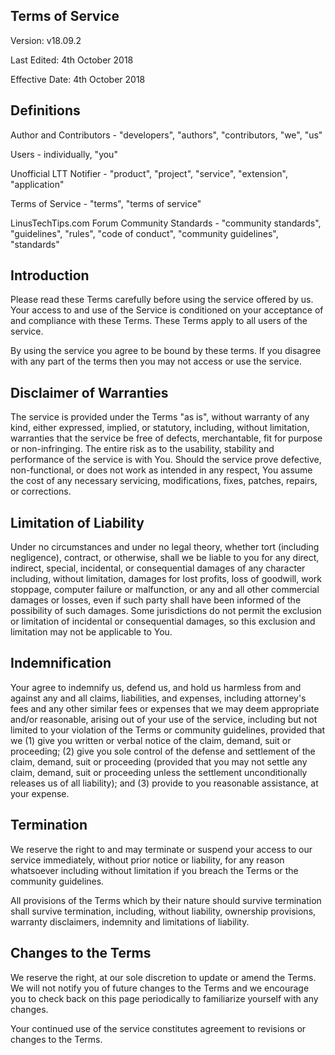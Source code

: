 ## Terms of Service

Version: v18.09.2

Last Edited: 4th October 2018

Effective Date: 4th October 2018

## Definitions
Author and Contributors - "developers", "authors", "contributors, "we", "us"

Users - individually, "you"

Unofficial LTT Notifier - "product", "project", "service", "extension", "application"

Terms of Service - "terms", "terms of service"

LinusTechTips.com Forum Community Standards - "community standards", "guidelines", "rules", "code of conduct", "community guidelines", "standards"

## Introduction
Please read these Terms carefully before using the service offered by us.
Your access to and use of the Service is conditioned on your acceptance of and compliance with these Terms. These Terms apply to all users of the service.

By using the service you agree to be bound by these terms. If you disagree with any part of the terms then you may not access or use the service.

## Disclaimer of Warranties
The service is provided under the Terms "as is", without warranty of any kind, either expressed, implied, or statutory, including, without limitation, warranties that the service be free of defects, merchantable, fit for purpose or non-infringing. The entire risk as to the usability, stability and performance of the service is with You. Should the service prove defective, non-functional, or does not work as intended in any respect, You assume the cost of any necessary servicing, modifications, fixes, patches, repairs, or corrections.

## Limitation of Liability
Under no circumstances and under no legal theory, whether tort (including negligence), contract, or otherwise, shall we be liable to you for any direct, indirect, special, incidental, or consequential damages of any character including, without limitation, damages for lost profits, loss of goodwill, work stoppage, computer failure or malfunction, or any and all other commercial damages or losses, even if such party shall have been informed of the possibility of such damages. Some jurisdictions do not permit the exclusion or limitation of incidental or consequential damages, so this exclusion and limitation may not be applicable to You.

## Indemnification
Your agree to indemnify us, defend  us, and hold us harmless from and against any and all claims, liabilities, and expenses, including attorney's fees and any other similar fees or expenses that we may deem appropriate and/or reasonable, arising out of your use of the service, including but not limited to your violation of the Terms or community guidelines, provided that we (1) give you written or verbal notice of the claim, demand, suit or proceeding; (2) give you sole control of the defense and settlement of the claim, demand, suit or proceeding (provided that you may not settle any claim, demand, suit or proceeding unless the settlement unconditionally releases us of all liability); and (3) provide to you reasonable assistance, at your expense.

## Termination
We reserve the right to and may terminate or suspend your access to our service immediately, without prior notice or liability, for any reason whatsoever including without limitation if you breach the Terms or the community guidelines.

All provisions of the Terms which by their nature should survive termination shall survive termination, including, without liability, ownership provisions, warranty disclaimers, indemnity and limitations of liability.

## Changes to the Terms
We reserve the right, at our sole discretion to update or amend the Terms. We will not notify you of future changes to the Terms and we encourage you to check back on this page periodically to familiarize yourself with any changes.

Your continued use of the service constitutes agreement to revisions or changes to the Terms.
